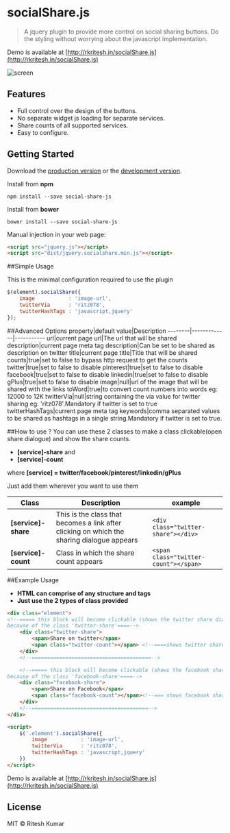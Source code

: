 # socialShare.js

> A jquery plugin to provide more control on social sharing buttons.
> Do the styling without worrying about the javascript implementation.

Demo is available at [http://rkritesh.in/socialShare.js](http://rkritesh.in/socialShare.js)


![screen](demo/demo.gif)

Features
--------

* Full control over the design of the buttons.
* No separate widget js loading for separate services.
* Share counts of all supported services.
* Easy to configure.


## Getting Started

Download the [production version][min] or the [development version][max].

[min]: https://raw.githubusercontent.com/ritz078/jquery-social-js/master/dist/jquery.socialshare.min.js
[max]: https://raw.githubusercontent.com/ritz078/jquery-social-js/master/dist/jquery.socialshare.js

Install from **npm**
```
npm install --save social-share-js
```

Install from **bower**
```
bower install --save social-share-js
```

Manual injection in your web page:

```html
<script src="jquery.js"></script>
<script src="dist/jquery.socialshare.min.js"></script>
```

##Simple Usage

This is the minimal configuration required to use the plugin

```javascript
$(element).socialShare({
	image 			: 'image-url',
	twitterVia		: 'ritz078',
	twitterHashTags : 'javascript,jquery'
});
```

##Advanced Options
property|default value|Description
--------|-------------|-----------
url|current page url|The url that will be shared
description|current page meta tag description|Can be set to be shared as description on twitter
title|current page title|Title that will be shared
counts|true|set to false to bypass http request to get the counts
twitter|true|set to false to disable 
pinterest|true|set to false to disable
facebook|true|set to false to disable
linkedin|true|set to false to disable
gPlus|true|set to false to disable
image|null|url of the image that will be shared with the links
toWord|true|to convert count numbers into words eg: 12000 to 12K
twitterVia|null|string containing the via value for twitter sharing eg: 'ritz078'.Mandatory if twitter is set to true
twitterHashTags|current page meta tag keywords|comma separated values to be shared as hashtags in a single string.Mandatory if twitter is set to true.

##How to use ?
You can use these 2 classes to make a class clickable(open share dialogue) and show the share counts.
* **[service]-share** and 
* **[service]-count**

where **[service] = twitter/facebook/pinterest/linkedin/gPlus**

Just add them wherever you want to use them

Class|Description|example
------|----------|-------
**[service]-share**|This is the class that becomes a link after clicking on which the sharing dialogue appears| ```<div class="twitter-share"></div>```
**[service]-count**|Class in which the share count appears|```<span class="twitter-count"></span>```


##Example Usage

* **HTML can comprise of any structure and tags**
* **Just use the 2 types of class provided**

```html
<div class="element">
<!--===== this block will become clickable (shows the twitter share dialogue on click) 
because of the class 'twitter-share'====-->
	<div class="twitter-share">
		<span>Share on twitter</span>
		<span class="twitter-count"></span> <!--====shows twitter share count==-->
	</div>
	<!--=======================================-->

	<!--===== this block will become clickable (shows the facebook share dialogue on click) 
because of the class 'facebook-share'====-->
	<div class="facebook-share">
		<span>Share on Facebook</span>
		<span class="facebook-count"></span><!--=== shows facebook share count==-->
	</div>
	<!--======================================-->
</div>

<script>
	$('.element').socialShare({
		image 			: 'image-url',
		twitterVia		: 'ritz078',
		twitterHashTags : 'javascript,jquery'
	})
</script>


```

Demo is available at [http://rkritesh.in/socialShare.js](http://rkritesh.in/socialShare.js)

## License

MIT © Ritesh Kumar
